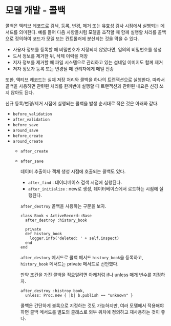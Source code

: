 # 모델 개발 - 콜백



콜백은 액티브 레코드로 검색, 등록, 변경, 제거 또는 유효성 검사 시점에서 실행되는 메서드를 의미한다. 예를 들어 다음 사항들처럼 모델을 조작할 때 함께 실행할 처리를 콜백으로 정의하여 코드가 모델 또는 컨트롤러에 분산되는 것을 막을 수 있다.

* 사용자 정보를 등록할 때 비밀번호가 지정되지 않았다면, 임의의 비밀번호를 생성
* 도서 정보를 제거한 뒤, 삭제 이력을 저장
* 저자 정보를 제거할 때 파일 시스템으로 관리하고 있는 섬네일 이미지도 함께 제거
* 저자 정보가 등록 또는 변경될 때 관리자에게 메일 전송

또한, 액티브 레코드는 실제 저장 처리와 콜백을 하나의 트랜잭션으로 실행한다. 따라서 콜백을 사용하면 관련된 처리를 한꺼번에 실행할 때 트랜잭션과 관련된 내요은 신경 쓰지 않아도 된다.

신규 등록/변경/제거 시점에 실행되는 콜백을 발생 순서대로 적은 것은 아래와 같다.

* `before_validation`
* `after_validation`
* `before_save`
* `around_save`
* `before_create`
* `around_create`
  * `after_create`
  * `after_save`

    데이터 추출이나 객체 생성 시점에 호출되는 콜백도 있다.

    * `after_find` : 데이터베이스 검색 시점에 실행된다.
    * `after_initialize` : new로 생성, 데이터베이스에서 로드하는 시점에 실행된다.

    `after_destroy` 콜백을 사용하는 구문을 보자.

    ```text
    class Book < ActiveRecord::Base
      after_destroy :history_book
  
      private
      def history_book
        logger.info('deleted: ' + self.inspect)
      end
    end
    ```

    `after_destory` 메서드로 콜백 메서드 `history_book`을 등록하고, `history_book` 메서드는 private 메서드로 선언했다.

    만약 조건을 가진 콜백을 적요앟려면 아래처럼 if나 unless 매개 변수를 지정하자.

    ```text
    after_destroy :histroy book,
      unless: Proc.new { |b| b.publish == "unknown" }
    ```

    콜백은 간단하게 블록으로 지정하는 것도 가능하지만, 여러 모델에서 적용해야하면 콜백 메서드를 별도의 클래스로 외부 위치에 정의하고 재사용하는 것이 좋다.

